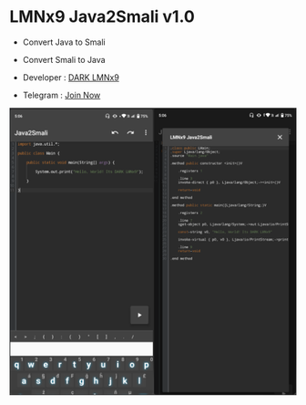 # LMNx9 Java2Smali v1.0

- Convert Java to Smali
- Convert Smali to Java

- Developer : [DARK LMNx9](https://t.me/x_LMNx9)
- Telegram : [Join Now](https://t.me/TEAM_LMNx9)

![](https://raw.githubusercontent.com/LMNx9-JOHNY/Java2Smali/refs/heads/main/Java2Smali.png)

